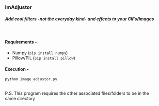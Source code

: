 ### ImAdjustor
##### _Add cool filters -not the everyday kind- and effects to your GIFs/Images_  
<br>

#### Requirements -
- Numpy (`pip install numpy`)
- Pillow/PIL (`pip install pillow`)

#### Execution -
`python image_adjustor.py`

<br>
P.S. This program requires the other associated files/folders to be in the same directory

